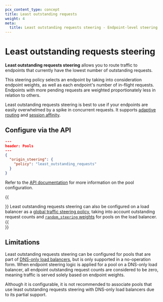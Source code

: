 ```yaml
---
pcx_content_type: concept
title: Least outstanding requests
weight: 4
meta:
  title: Least outstanding requests steering - Endpoint-level steering
---
```


# Least outstanding requests steering

**Least outstanding requests steering** allows you to route traffic to endpoints that currently have the lowest number of outstanding requests.

This steering policy selects an endpoint by taking into consideration endpoint weights, as well as each endpoint's number of in-flight requests. Endpoints with more pending requests are weighted proportionately less in relation to others.

Least outstanding requests steering is best to use if your endpoints are easily overwhelmed by a spike in concurrent requests. It supports [adaptive routing](/load-balancing/understand-basics/adaptive-routing/) and [session affinity](/load-balancing/understand-basics/session-affinity/).

## Configure via the API

```json
---
header: Pools
---
{
  "origin_steering": {
    "policy": "least_outstanding_requests"
  }
}
```

Refer to the [API documentation](/api/operations/load-balancer-pools-update-pool) for more information on the pool configuration.

{{<Aside type="note">}}
Least outstanding requests steering can also be configured on a load balancer as a [global traffic steering policy](/load-balancing/understand-basics/traffic-steering/steering-policies/least-outstanding-requests/), taking into account outstanding request counts and [`random_steering` weights](/load-balancing/understand-basics/traffic-steering/steering-policies/standard-options/#random-steering) for pools on the load balancer.
{{</Aside>}}

## Limitations

Least outstanding requests steering can be configured for pools that are part of [DNS-only load balancers](/load-balancing/understand-basics/proxy-modes/#dns-only-load-balancing), but is only supported in a no-operation form. When endpoint steering logic is applied for a pool on a DNS-only load balancer, all endpoint outstanding request counts are considered to be zero, meaning traffic is served solely based on endpoint weights.

Although it is configurable, it is not recommended to associate pools that use least outstanding requests steering with DNS-only load balancers due to its partial support.
